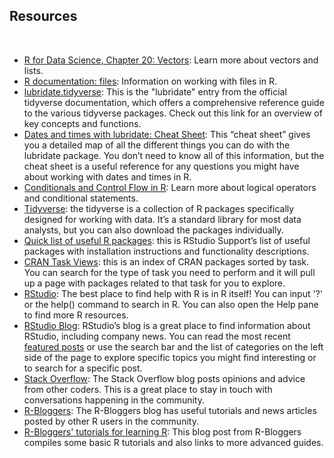 ## Resources

&nbsp;

* [R for Data Science, Chapter 20: Vectors](https://r4ds.had.co.nz/vectors.html#vectors): Learn more about vectors and lists.
* [R documentation: files](https://www.rdocumentation.org/packages/base/versions/3.6.2/topics/files): Information on working with files in R.
* [lubridate.tidyverse](https://lubridate.tidyverse.org/index.html): This is the "lubridate" entry from the official tidyverse documentation, which offers a comprehensive reference guide to the various tidyverse packages. Check out this link for an overview of key concepts and functions.
* [Dates and times with lubridate: Cheat Sheet](https://rawgit.com/rstudio/cheatsheets/master/lubridate.pdf): This “cheat sheet” gives you a detailed map of all the different things you can do with the lubridate package. You don’t need to know all of this information, but the cheat sheet is a useful reference for any questions you might have about working with dates and times in R. 
* [Conditionals and Control Flow in R](https://www.datacamp.com/community/tutorials/conditionals-and-control-flow-in-r): Learn more about logical operators and conditional statements.
* [Tidyverse](https://www.tidyverse.org/): the tidyverse is a collection of R packages specifically designed for working with data. It’s a standard library for most data analysts, but you can also download the packages individually.
* [Quick list of useful R packages](https://support.rstudio.com/hc/en-us/articles/201057987-Quick-list-of-useful-R-packages): this is RStudio Support’s list of useful packages with installation instructions and functionality descriptions. 
* [CRAN Task Views](https://cran.r-project.org/web/views/): this is an index of CRAN packages sorted by task. You can search for the type of task you need to perform and it will pull up a page with packages related to that task for you to explore.
* [RStudio](https://rstudio.com/): The best place to find help with R is in R itself! You can input '?' or the help() command to search in R. You can also open the Help pane to find more R resources. 
* [RStudio Blog](https://blog.rstudio.com/): RStudio’s blog is a great place to find information about RStudio, including company news.  You can read the most recent [featured posts](https://blog.rstudio.com/categories/featured/) or use the search bar and the list of categories on the left side of the page to explore specific topics you might find interesting or to search for a specific post. 
* [Stack Overflow](https://stackoverflow.blog/): The Stack Overflow blog posts opinions and advice from other coders. This is a great place to stay in touch with conversations happening in the community. 
* [R-Bloggers](https://www.r-bloggers.com/): The R-Bloggers blog has useful tutorials and news articles posted by other R users in the community. 
* [R-Bloggers' tutorials for learning R](https://www.r-bloggers.com/2015/12/how-to-learn-r-2/#h.y5b98o9o2h1r): This blog post from R-Bloggers compiles some basic R tutorials and also links to more advanced guides. 